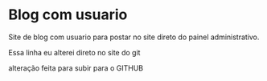 # Blog com usuario
 Site de blog com usuario para postar no site direto do painel administrativo.

Essa linha eu alterei direto no site do git

alteração feita para subir para o GITHUB